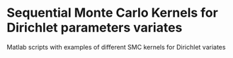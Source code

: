 # Sequential Monte Carlo Kernels for Dirichlet parameters variates
Matlab scripts with examples of different SMC kernels for Dirichlet variates
